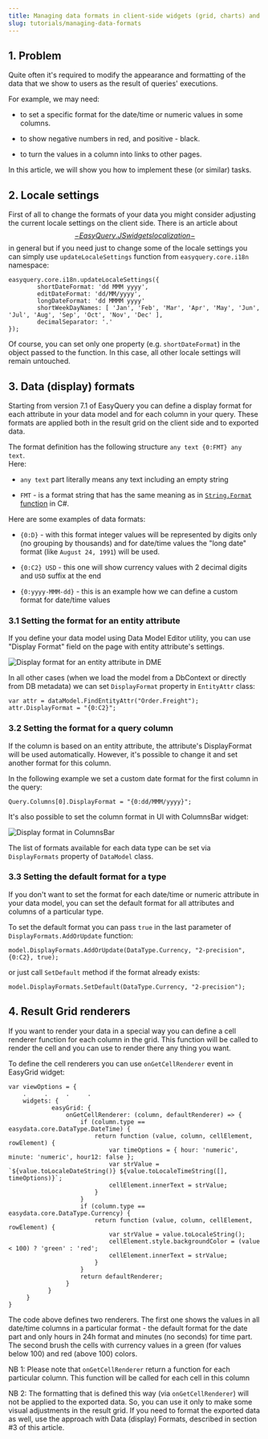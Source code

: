 ```yaml
---
title: Managing data formats in client-side widgets (grid, charts) and exported data
slug: tutorials/managing-data-formats
---
```



## 1. Problem

Quite often it's required to modify the appearance and formatting of the data that we show to users as the result of queries' executions.

For example, we may need:

  * to set a specific format for the date/time or numeric values in some columns.

  * to show negative numbers in red, and positive - black.

  * to turn the values in a column into links to other pages.
 

In this article, we will show you how to implement these (or similar) tasks.

  

## 2. Locale settings

First of all to change the formats of your data you might consider adjusting the current locale settings on the client side. There is an article about [$$-EasyQuery.JS widgets localization-$$](//$aid/eqdn-sy2v8pfvi230) in general but if you need just to change some of the locale settings you can simply use `updateLocaleSettings` function from `easyquery.core.i18n` namespace:

```
easyquery.core.i18n.updateLocaleSettings({
        shortDateFormat: 'dd MMM yyyy',
        editDateFormat: 'dd/MM/yyyy',
        longDateFormat: 'dd MMMM yyyy'
        shortWeekDayNames: [ 'Jan', 'Feb', 'Mar', 'Apr', 'May', 'Jun', 'Jul', 'Aug', 'Sep', 'Oct', 'Nov', 'Dec' ],
        decimalSeparator: '.'
});
```

Of course, you can set only one property (e.g. `shortDateFormat`) in the object passed to the function. In this case, all other locale settings will remain untouched.

## 3. Data (display) formats

Starting from version 7.1 of EasyQuery you can define a display format for each attribute in your data model and for each column in your query. These formats are applied both in the result grid on the client side and to exported data.

The format definition has the following structure `any text {0:FMT} any text`.     
Here:

* `any text` part literally means any text including an empty string

* `FMT` -  is a format string that has the same meaning as in [`String.Format` function](https://docs.microsoft.com/en-us/dotnet/standard/base-types/composite-formatting#format-string-component) in C#.

Here are some examples of data formats:

* `{0:D}` - with this format integer values will be represented by digits only (no grouping by thousands) and for date/time values the "long date" format (like `August 24, 1991`) will be used.

* `{0:C2} USD` - this one will show currency values with 2 decimal digits and `USD` suffix at the end

*  `{0:yyyy-MMM-dd}` - this is an example how we can define a custom format for date/time values



### 3.1 Setting the format for an entity attribute

If you define your data model using Data Model Editor utility, you can use "Display Format" field on the page with entity attribute's settings.

![Display format for an entity attribute in DME](https://files.aistant.com/korzh/images/eq-dme-sshot-display-format.png "Display format for an entity attribute in DME")

In all other cases (when we load the model from a DbContext or directly from DB metadata) we can set `DisplayFormat` property in `EntityAttr` class:

```
var attr = dataModel.FindEntityAttr("Order.Freight");
attr.DisplayFormat = "{0:C2}";
```

### 3.2 Setting the format for a query column

If the column is based on an entity attribute, the attribute's DisplayFormat will be used automatically. However, it's possible to change it and set another format for this column. 

In the following example we set a custom date format for the first column in the query:

```
Query.Columns[0].DisplayFormat = "{0:dd/MMM/yyyy}";
```

It's also possible to set the column format in UI with ColumnsBar widget:

![Display format in ColumnsBar](https://files.aistant.com/korzh/images/eq-columnbar-sshot-display-format.png "Display format in ColumnsBar")

The list of formats available for each data type can be set via `DisplayFormats` property of `DataModel` class.


### 3.3 Setting the default format for a type

If you don't want to set the format for each date/time or numeric attribute in your data model, you can set the default format for all attributes and columns of a particular type.

To set the default format you can pass `true` in the last parameter of `DisplayFormats.AddOrUpdate` function:

```
model.DisplayFormats.AddOrUpdate(DataType.Currency, "2-precision", {0:C2}, true);
```

or just call `SetDefault` method if the format already exists:

```
model.DisplayFormats.SetDefault(DataType.Currency, "2-precision");
```

## 4. Result Grid renderers

If you want to render your data in a special way you can define a cell renderer function for each column in the grid. This function will be called to render the cell and you can use to render there any thing you want.

To define the cell renderers you can use `onGetCellRenderer` event in EasyGrid widget:

```
var viewOptions = {
    .     .     .     .
	widgets: {
            easyGrid: {
                onGetCellRenderer: (column, defaultRenderer) => {
                    if (column.type == easydata.core.DataType.DateTime) {
                        return function (value, column, cellElement, rowElement) {
                            var timeOptions = { hour: 'numeric', minute: 'numeric', hour12: false };
                            var strValue = `${value.toLocaleDateString()} ${value.toLocaleTimeString([], timeOptions)}`;
                            cellElement.innerText = strValue;
                        }
                    }
                    if (column.type == easydata.core.DataType.Currency) {
                        return function (value, column, cellElement, rowElement) {
                            var strValue = value.toLocaleString();
                            cellElement.style.backgroundColor = (value < 100) ? 'green' : 'red';
                            cellElement.innerText = strValue;
                        }
                    }
                    return defaultRenderer;
                }
           }
	 }
}
```

The code above defines two renderers. The first one shows the values in all date/time columns in a particular format - the default format for the date part and only hours in 24h format and minutes (no seconds) for time part. The second brush the cells with currency values in a green (for values below 100) and red (above 100) colors.

NB 1: Please note that `onGetCellRenderer` return a function for each particular column. This function will be called for each cell in this column

NB 2: The formatting that is defined this way (via `onGetCellRenderer`) will not be applied to the exported data. So, you can use it only to make some visual adjustments in the result grid. If you need to format the exported data as well, use the approach with Data (display) Formats, described in section #3 of this article.